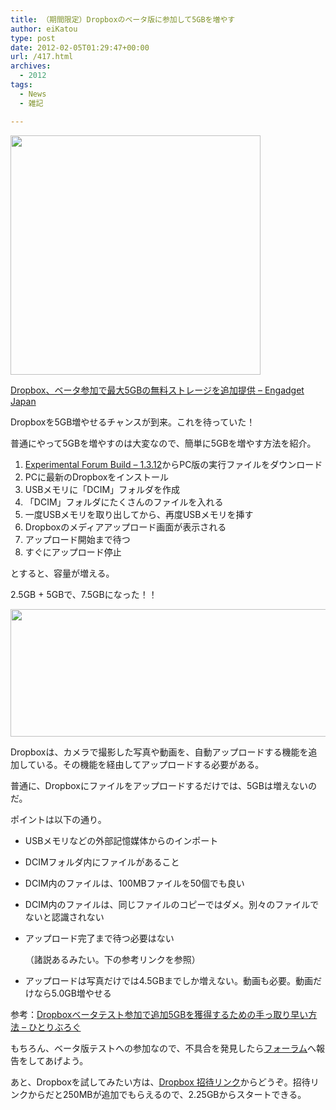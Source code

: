 ```yaml
---
title: （期間限定）Dropboxのベータ版に参加して5GBを増やす
author: eiKatou
type: post
date: 2012-02-05T01:29:47+00:00
url: /417.html
archives:
  - 2012
tags:
  - News
  - 雑記

---
```

[<img src="./uploads/2012/02/20120205a.png" alt="" title="20120205a" width="400" height="383" class="alignnone size-full wp-image-418" srcset="./uploads/2012/02/20120205a.png 400w, ./uploads/2012/02/20120205a-300x287.png 300w, ./uploads/2012/02/20120205a-313x300.png 313w" sizes="(max-width: 400px) 100vw, 400px" />][1]
  
[Dropbox、ベータ参加で最大5GBの無料ストレージを追加提供 &#8211; Engadget Japan][2]

Dropboxを5GB増やせるチャンスが到来。これを待っていた！

普通にやって5GBを増やすのは大変なので、簡単に5GBを増やす方法を紹介。
  
<!--more-->

  1. [Experimental Forum Build &#8211; 1.3.12][3]からPC版の実行ファイルをダウンロード
  2. PCに最新のDropboxをインストール
  3. USBメモリに「DCIM」フォルダを作成
  4. 「DCIM」フォルダにたくさんのファイルを入れる
  5. 一度USBメモリを取り出してから、再度USBメモリを挿す
  6. Dropboxのメディアアップロード画面が表示される
  7. アップロード開始まで待つ
  8. すぐにアップロード停止

とすると、容量が増える。

2.5GB + 5GBで、7.5GBになった！！
  
[<img src="./uploads/2012/02/20120205b.png" alt="" title="20120205b" width="600" height="204" class="alignnone size-full wp-image-428" srcset="./uploads/2012/02/20120205b.png 600w, ./uploads/2012/02/20120205b-300x102.png 300w, ./uploads/2012/02/20120205b-500x170.png 500w" sizes="(max-width: 600px) 100vw, 600px" />][4] 

Dropboxは、カメラで撮影した写真や動画を、自動アップロードする機能を追加している。その機能を経由してアップロードする必要がある。
  
普通に、Dropboxにファイルをアップロードするだけでは、5GBは増えないのだ。

ポイントは以下の通り。

  * USBメモリなどの外部記憶媒体からのインポート
  * DCIMフォルダ内にファイルがあること
  * DCIM内のファイルは、100MBファイルを50個でも良い
  * DCIM内のファイルは、同じファイルのコピーではダメ。別々のファイルでないと認識されない
  * アップロード完了まで待つ必要はない
  
    （諸説あるみたい。下の参考リンクを参照）
  * アップロードは写真だけでは4.5GBまでしか増えない。動画も必要。動画だけなら5.0GB増やせる

参考：[Dropboxベータテスト参加で追加5GBを獲得するための手っ取り早い方法 &#8211; ひとりぶろぐ][5] 

もちろん、ベータ版テストへの参加なので、不具合を発見したら[フォーラム][3]へ報告をしてあげよう。

あと、Dropboxを試してみたい方は、[Dropbox 招待リンク][6]からどうぞ。招待リンクからだと250MBが追加でもらえるので、2.25GBからスタートできる。

 [1]: ./uploads/2012/02/20120205a.png
 [2]: http://japanese.engadget.com/2012/02/03/dropbox-5gb/
 [3]: http://forums.dropbox.com/topic.php?id=52900
 [4]: ./uploads/2012/02/20120205b.png
 [5]: http://hitoriblog.com/?p=6423
 [6]: http://db.tt/5b1Ul44
